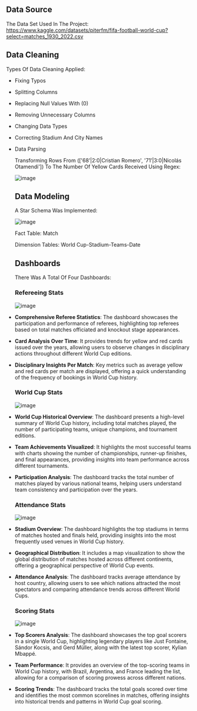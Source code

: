 ## Data Source

The Data Set Used In The Project: <https://www.kaggle.com/datasets/piterfm/fifa-football-world-cup?select=matches_1930_2022.csv>

## Data Cleaning

Types Of Data Cleaning Applied:

-   Fixing Typos
-   Splitting Columns
-   Replacing Null Values With (0)
-   Removing Unnecessary Columns
-   Changing Data Types
-   Correcting Stadium And City Names
-   Data Parsing

    Transforming Rows From (['68&rsquor;\|2:0\|Cristian Romero', '71&rsquor;\|3:0\|Nicolás Otamendi']) To The Number Of Yellow Cards Received Using Regex:

    ![image](https://github.com/user-attachments/assets/674f9c74-7996-4107-8713-efde1db34046)


    ## Data Modeling

    A Star Schema Was Implemented:

    ![image](https://github.com/user-attachments/assets/acdf0855-aa07-4e64-a49e-9fa51716480b)


    Fact Table: Match

    Dimension Tables: World Cup-Stadium-Teams-Date

    ## Dashboards

    There Was A Total Of Four Dashboards:

    ### Refereeing Stats
    ![image](https://github.com/user-attachments/assets/e184ee2d-4d2f-4014-abf1-e6d1bccc2a7e)


-   **Comprehensive Referee Statistics**: The dashboard showcases the participation and performance of referees, highlighting top referees based on total matches officiated and knockout stage appearances.
-   **Card Analysis Over Time**: It provides trends for yellow and red cards issued over the years, allowing users to observe changes in disciplinary actions throughout different World Cup editions.
-   **Disciplinary Insights Per Match**: Key metrics such as average yellow and red cards per match are displayed, offering a quick understanding of the frequency of bookings in World Cup history.

    ### World Cup Stats

    ![image](https://github.com/user-attachments/assets/19a0959d-b899-42ac-8859-44453d5360e9)


-   **World Cup Historical Overview**: The dashboard presents a high-level summary of World Cup history, including total matches played, the number of participating teams, unique champions, and tournament editions.
-   **Team Achievements Visualized**: It highlights the most successful teams with charts showing the number of championships, runner-up finishes, and final appearances, providing insights into team performance across different tournaments.
-   **Participation Analysis**: The dashboard tracks the total number of matches played by various national teams, helping users understand team consistency and participation over the years.

    ### Attendance Stats

    ![image](https://github.com/user-attachments/assets/6008fc1a-33f9-4705-aa27-cf922dce1931)


-   **Stadium Overview**: The dashboard highlights the top stadiums in terms of matches hosted and finals held, providing insights into the most frequently used venues in World Cup history.
-   **Geographical Distribution**: It includes a map visualization to show the global distribution of matches hosted across different continents, offering a geographical perspective of World Cup events.
-   **Attendance Analysis**: The dashboard tracks average attendance by host country, allowing users to see which nations attracted the most spectators and comparing attendance trends across different World Cups.

    ### Scoring Stats

    ![image](https://github.com/user-attachments/assets/d205b835-961c-4a07-95ad-61f7e522bd58)


-   **Top Scorers Analysis**: The dashboard showcases the top goal scorers in a single World Cup, highlighting legendary players like Just Fontaine, Sándor Kocsis, and Gerd Müller, along with the latest top scorer, Kylian Mbappé.
-   **Team Performance**: It provides an overview of the top-scoring teams in World Cup history, with Brazil, Argentina, and France leading the list, allowing for a comparison of scoring prowess across different nations.
-   **Scoring Trends**: The dashboard tracks the total goals scored over time and identifies the most common scorelines in matches, offering insights into historical trends and patterns in World Cup goal scoring.
